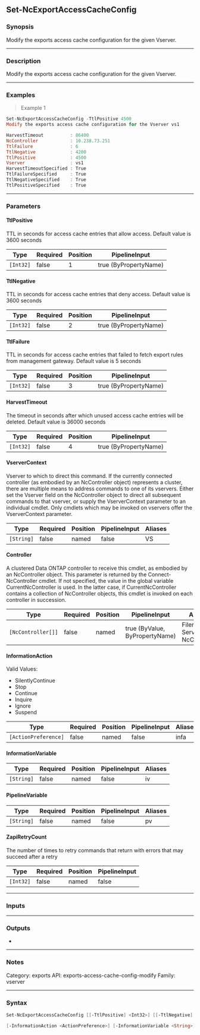 Set-NcExportAccessCacheConfig
-----------------------------

### Synopsis
Modify the exports access cache configuration for the given Vserver.

---

### Description

Modify the exports access cache configuration for the given Vserver.

---

### Examples
> Example 1

```PowerShell
Set-NcExportAccessCacheConfig -TtlPositive 4500
Modify the exports access cache configuration for the Vserver vs1

HarvestTimeout          : 86400
NcController            : 10.238.73.251
TtlFailure              : 6
TtlNegative             : 4200
TtlPositive             : 4500
Vserver                 : vs1
HarvestTimeoutSpecified : True
TtlFailureSpecified     : True
TtlNegativeSpecified    : True
TtlPositiveSpecified    : True

```

---

### Parameters
#### **TtlPositive**
TTL in seconds for access cache entries that allow access. Default value is 3600 seconds

|Type     |Required|Position|PipelineInput        |
|---------|--------|--------|---------------------|
|`[Int32]`|false   |1       |true (ByPropertyName)|

#### **TtlNegative**
TTL in seconds for access cache entries that deny access. Default value is 3600 seconds

|Type     |Required|Position|PipelineInput        |
|---------|--------|--------|---------------------|
|`[Int32]`|false   |2       |true (ByPropertyName)|

#### **TtlFailure**
TTL in seconds for access cache entries that failed to fetch export rules from management gateway. Default value is 5 seconds

|Type     |Required|Position|PipelineInput        |
|---------|--------|--------|---------------------|
|`[Int32]`|false   |3       |true (ByPropertyName)|

#### **HarvestTimeout**
The timeout in seconds after which unused access cache entries will be deleted. Default value is 36000 seconds

|Type     |Required|Position|PipelineInput        |
|---------|--------|--------|---------------------|
|`[Int32]`|false   |4       |true (ByPropertyName)|

#### **VserverContext**
Vserver to which to direct this command.  If the currently connected controller (as embodied by an NcController object) represents a cluster, there are multiple means to address commands to one of its vservers.  Either set the Vserver field on the NcController object to direct all subsequent commands to that vserver, or supply the VserverContext parameter to an individual cmdlet.  Only cmdlets which may be invoked on vservers offer the VserverContext parameter.

|Type      |Required|Position|PipelineInput|Aliases|
|----------|--------|--------|-------------|-------|
|`[String]`|false   |named   |false        |VS     |

#### **Controller**
A clustered Data ONTAP controller to receive this cmdlet, as embodied by an NcController object.  This parameter is returned by the Connect-NcController cmdlet.  If not specified, the value in the global variable CurrentNcController is used.  In the latter case, if CurrentNcController contains a collection of NcController objects, this cmdlet is invoked on each controller in succession.

|Type              |Required|Position|PipelineInput                 |Aliases                          |
|------------------|--------|--------|------------------------------|---------------------------------|
|`[NcController[]]`|false   |named   |true (ByValue, ByPropertyName)|Filer<br/>Server<br/>NcController|

#### **InformationAction**

Valid Values:

* SilentlyContinue
* Stop
* Continue
* Inquire
* Ignore
* Suspend

|Type                |Required|Position|PipelineInput|Aliases|
|--------------------|--------|--------|-------------|-------|
|`[ActionPreference]`|false   |named   |false        |infa   |

#### **InformationVariable**

|Type      |Required|Position|PipelineInput|Aliases|
|----------|--------|--------|-------------|-------|
|`[String]`|false   |named   |false        |iv     |

#### **PipelineVariable**

|Type      |Required|Position|PipelineInput|Aliases|
|----------|--------|--------|-------------|-------|
|`[String]`|false   |named   |false        |pv     |

#### **ZapiRetryCount**
The number of times to retry commands that return with errors that may succeed after a retry

|Type     |Required|Position|PipelineInput|
|---------|--------|--------|-------------|
|`[Int32]`|false   |named   |false        |

---

### Inputs

---

### Outputs
* 

---

### Notes
Category: exports
API: exports-access-cache-config-modify
Family: vserver

---

### Syntax
```PowerShell
Set-NcExportAccessCacheConfig [[-TtlPositive] <Int32>] [[-TtlNegative] <Int32>] [[-TtlFailure] <Int32>] [[-HarvestTimeout] <Int32>] [-VserverContext <String>] [-Controller <NcController[]>] 
```
```PowerShell
[-InformationAction <ActionPreference>] [-InformationVariable <String>] [-PipelineVariable <String>] [-ZapiRetryCount <Int32>] [<CommonParameters>]
```
